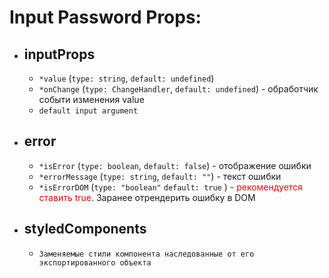 # Input Password  Props:
- inputProps
  -
  - `*value` (`type: string`, `default: undefined`)
  - `*onChange` (`type: ChangeHandler`, `default: undefined`) - обработчик событи изменения value
  - `default input argument `
- error
  - 
  - `*isError` (`type: boolean`, `default: false`) - отображение ошибки
  - `*errorMessage` (`type: string`, `default: ""`) - текст ошибки
  - `*isErrorDOM` (`type: "boolean"` `default: true` ) - <span style="color:red">рекомендуется ставить true</span>. Заранее отрендерить ошибку в DOM
- styledComponents
  - 
  - `Заменяемые стили компонента наследованные от его экспортированного объекта`
